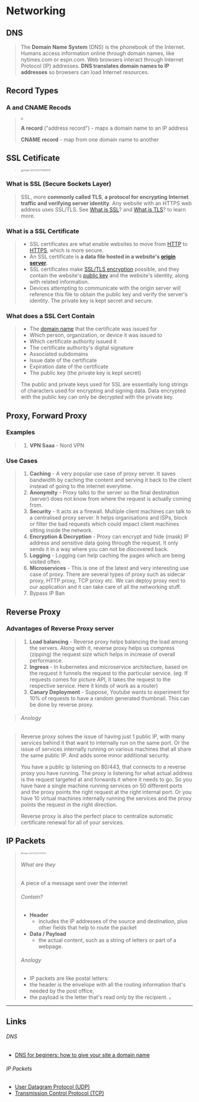# Networking

## DNS

> The **Domain Name System** (DNS) is the phonebook of the Internet. 
> Humans access information online through domain names, like nytimes.com or espn.com. 
> Web browsers interact through Internet Protocol (IP) addresses. 
> **DNS translates domain names to IP addresses** so browsers can load Internet resources.

## Record Types

### A and CNAME Recods

> <img src="assets/image-20221202165102639.png" style="zoom:40%;" /> 
>
> **A record** ("address record") - maps a domain name to an IP address
>
> **CNAME record** - map from one domain name to another

 

## SSL Cetificate

> <img src="assets/image-20221202170906514.png" alt="image-20221202170906514" style="zoom:40%;" /> 

### What is SSL (Secure Sockets Layer)

> SSL, more **commonly called TLS**, 
> **a protocol for encrypting Internet traffic and verifying server identity**. 
> Any website with an HTTPS web address uses SSL/TLS. 
> See [What is SSL](https://www.cloudflare.com/learning/ssl/what-is-ssl/)? and [What is TLS](https://www.cloudflare.com/learning/ssl/transport-layer-security-tls/)? to learn more.

### What is a SSL Certificate

> - SSL certificates are what enable websites to move from [HTTP](https://www.cloudflare.com/learning/ddos/glossary/hypertext-transfer-protocol-http/) to [HTTPS](https://www.cloudflare.com/learning/ssl/what-is-https/), which is more secure. 
> - An SSL certificate is **a data file hosted in a website's [origin server](https://www.cloudflare.com/learning/cdn/glossary/origin-server/)**. 
> - SSL certificates make [SSL/TLS encryption](https://www.cloudflare.com/learning/ssl/what-is-ssl/) possible, and they contain the website's [public key](https://www.cloudflare.com/learning/ssl/how-does-public-key-encryption-work/) and the website's identity, along with related information. 
> - Devices attempting to communicate with the origin server will reference this file to obtain the public key and verify the server's identity. 
>   The private key is kept secret and secure.

### What does a SSL Cert Contain

> - The [domain name](https://www.cloudflare.com/learning/dns/glossary/what-is-a-domain-name/) that the certificate was issued for
> - Which person, organization, or device it was issued to
> - Which certificate authority issued it
> - The certificate authority's digital signature
> - Associated subdomains
> - Issue date of the certificate
> - Expiration date of the certificate
> - The public key (the private key is kept secret)
>
> The public and private keys used for SSL are essentially long strings of characters used for encrypting and signing data. 
> Data encrypted with the public key can only be decrypted with the private key.



## Proxy, Forward Proxy

### Examples

> 1. **VPN Saaa** - Nord VPN

### Use Cases

> 1. **Caching** - A very popular use case of proxy server. It saves bandwidth by caching the content and serving it back to the client instead of going to the internet everytime.
> 2. **Anonymity** - Proxy talks to the server so the final destination (server) does not know from where the request is actually coming from.
> 3. **Security** - It acts as a firewall. Multiple client machines can talk to a centralised proxy server. It helps organisations and ISPs, block or filter the bad requests which could impact client machines sitting inside the network.
> 4. **Encryption & Decryption** - Proxy can encrypt and hide (mask) IP address and sensitive data going through the request. It only sends it in a way where you can not be discovered back.
> 5. **Logging** - Logging can help caching the pages which are being visited often.
> 6. **Microservices** - This is one of the latest and very interesting use case of proxy. There are several types of proxy such as sidecar proxy, HTTP proxy, TCP proxy etc. We can deploy proxy next to our application and it can take care of all the networking stuff.
> 7. Bypass IP Ban



## Reverse Proxy

### Advantages of Reverse Proxy server

> 1. **Load balancing** - Reverse proxy helps balancing the load among the servers. Along with it, reverse proxy helps us compress (zipping) the request size which helps in increase of overall performance.
> 2. **Ingress** - In kubernetes and microservice architecture, based on the request it funnels the request to the particular service. (eg. If requests comes for picture API, it takes the request to the respective service. Here it kinds of work as a router)
> 3. **Canary Deployment** - Suppose, Youtube wants to experiment for 10% of requests to have a random generated thumbnail. This can be done by reverse proxy.

> ###### Anology
>
> 

> Reverse proxy solves the issue of having just 1 public IP, with many services behind it that want to internally run on the same port. Or the issue of services internally running on various machines that all share the same public IP. And adds some minor additional security.
>
> You have a public ip listening on 80/443, that connects to a reverse proxy you have running. The proxy is listening for what actual address is the request targeted at and forwards it where it needs to go. So you have have a single machine running services on 50 different ports and the proxy points the right request at the right internal port. Or you have 10 virtual machines internally running the services and the proxy points the request in the right direction.
>
> Reverse proxy is also the perfect place to centralize automatic certificate renewal for all of your services.



## IP Packets 

> <img src="assets/image-20221202173141814.png" alt="image-20221202173141814" style="zoom:35%;" /> 
>
> ###### What are they
>
> A piece of a message sent over the internet
>
> ###### Contain?
>
> - **Header**
>   - includes the IP addresses of the source and destination, plus other fields that help to route the packet
> - **Data / Payload**
>   - the actual content, such as a string of letters or part of a webpage.
>
> ###### Anology
>
> -  IP packets are like postal letters: 	
>   - the header is the envelope with all the routing information that's needed by the post office,
>   -  the payload is the letter that's read only by the recipient.
>     <img src="assets/image-20221202173310476.png" style="zoom:35%;" />



---

## Links

###### DNS

- [DNS for beginers: how to give your site a domain name](https://mattsegal.dev/dns-for-noobs.html)

###### IP Packets

- [User Datagram Protocol (UDP)](https://www.khanacademy.org/computing/computers-and-internet/xcae6f4a7ff015e7d:the-internet/xcae6f4a7ff015e7d:transporting-packets/a/user-datagram-protocol-udp)
- [Transmission Control Protocol (TCP)](https://www.khanacademy.org/computing/computers-and-internet/xcae6f4a7ff015e7d:the-internet/xcae6f4a7ff015e7d:transporting-packets/a/transmission-control-protocol--tcp)